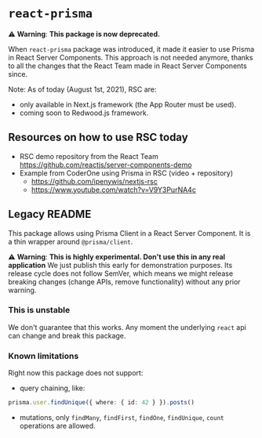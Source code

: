 # `react-prisma`

⚠️ **Warning**: **This package is now deprecated.**

When `react-prisma` package was introduced, it made it easier to use Prisma in React Server Components.
This approach is not needed anymore, thanks to all the changes that the React Team made in React Server Components since.

Note: As of today (August 1st, 2021), RSC are:

- only available in Next.js framework (the App Router must be used).
- coming soon to Redwood.js framework.

## Resources on how to use RSC today

- RSC demo repository from the React Team https://github.com/reactjs/server-components-demo
- Example from CoderOne using Prisma in RSC (video + repository)
  - https://github.com/ipenywis/nextjs-rsc
  - https://www.youtube.com/watch?v=V9Y3PurNA4c

## Legacy README

This package allows using Prisma Client in a React Server Component.
It is a thin wrapper around `@prisma/client`.

⚠️ **Warning**: **This is highly experimental. Don't use this in any real application**
We just publish this early for demonstration purposes.
Its release cycle does not follow SemVer, which means we might release breaking changes (change APIs, remove functionality) without any prior warning.

### This is unstable

We don't guarantee that this works. Any moment the underlying `react` api can change and break this package.

### Known limitations

Right now this package does not support:

- query chaining, like:

```ts
prisma.user.findUnique({ where: { id: 42 } }).posts()
```

- mutations, only `findMany`, `findFirst`, `findOne`, `findUnique`, `count` operations are allowed.
